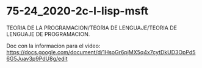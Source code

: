 # 75-24_2020-2c-l-lisp-msft
TEORIA DE LA PROGRAMACION/TEORIA DE LENGUAJE/TEORIA DE LENGUAJE DE PROGRAMACION.

Doc con la informacion para el video: https://docs.google.com/document/d/1HsoGr6pjMX5q4x7cytDkUD3OpPd56G5Juav3p9PdU8g/edit
